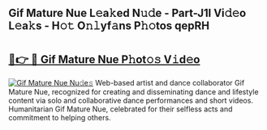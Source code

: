 ## Gif Mature Nue L𝚎a𝚔ed N𝚞𝚍e - Part-J1l Vi𝚍𝚎o L𝚎a𝚔s - H𝚘𝚝 O𝚗𝚕yf𝚊ns P𝚑𝚘tos qepRH

# <h2><a href="http://kf35tfc.oniu.top/?m=Gif+Mature+Nue">🔗👉 🔴 Gif Mature Nue P𝚑ot𝚘𝚜 V𝚒d𝚎o</a></h2>

[![Gif Mature Nue Nu𝚍e𝚜](https://i.imgur.com/0qMVB7G.gif)](http://kf35tfc.oniu.top/?m=Gif+Mature+Nue)
Web-based artist and dance collaborator Gif Mature Nue, recognized for creating and disseminating dance and lifestyle content via solo and collaborative dance performances and short videos. Humanitarian Gif Mature Nue, celebrated for their selfless acts and commitment to helping others.  

